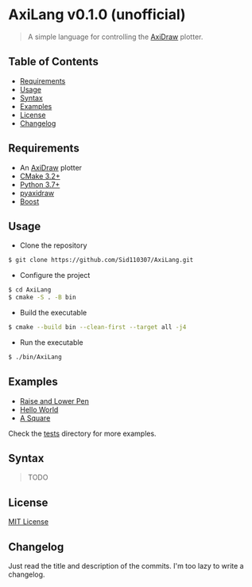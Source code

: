 # AxiLang v0.1.0 (unofficial)

> A simple language for controlling the [AxiDraw](https://axidraw.com/) plotter.

## Table of Contents

- [Requirements](#requirements)
- [Usage](#usage)
- [Syntax](#syntax)
- [Examples](#examples)
- [License](#license)
- [Changelog](#changelog)

## Requirements

- An [AxiDraw](https://shop.evilmadscientist.com/productsmenu/890) plotter
- [CMake 3.2+](https://cmake.org/download/)
- [Python 3.7+](https://www.python.org/downloads/)
- [pyaxidraw](https://axidraw.com/doc/py_api/#installation)
- [Boost](https://www.boost.org/users/download/)

## Usage

- Clone the repository

```bash
$ git clone https://github.com/Sid110307/AxiLang.git
```

- Configure the project

```bash
$ cd AxiLang
$ cmake -S . -B bin
```

- Build the executable

```bash
$ cmake --build bin --clean-first --target all -j4
```

- Run the executable

```bash
$ ./bin/AxiLang
```

## Examples

- [Raise and Lower Pen](tests/pen.axi)
- [Hello World](tests/helloWorld.axi)
- [A Square](tests/square.axi)

Check the [tests](tests) directory for more examples.

## Syntax

> TODO

## License

[MIT License](LICENSE)

## Changelog

Just read the title and description of the commits. I'm too lazy to write a changelog.
